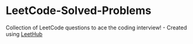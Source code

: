 # LeetCode-Solved-Problems
Collection of LeetCode questions to ace the coding interview! - Created using [LeetHub](https://github.com/QasimWani/LeetHub)
